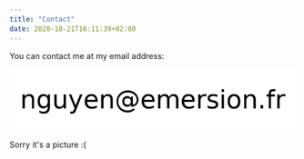 ```yaml
---
title: "Contact"
date: 2020-10-21T16:11:39+02:00
---
```


You can contact me at my email address:

![email address](/email.png)

Sorry it's a picture :(
